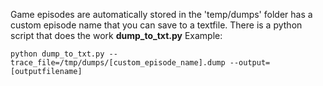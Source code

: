 
Game episodes are automatically stored in the 'temp/dumps' folder has a custom episode name that you can save to a textfile.
There is a python script that does the work **dump_to_txt.py**
Example:
```console
python dump_to_txt.py --trace_file=/tmp/dumps/[custom_episode_name].dump --output=[outputfilename]

```
